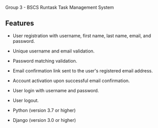 Group 3 - BSCS Runtask Task Management System

## Features

- User registration with username, first name, last name, email, and password.
- Unique username and email validation.
- Password matching validation.
- Email confirmation link sent to the user's registered email address.
- Account activation upon successful email confirmation.
- User login with username and password.
- User logout.


- Python (version 3.7 or higher)
- Django (version 3.0 or higher)


